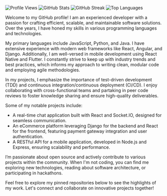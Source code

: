 ![Profile Views](https://komarev.com/ghpvc/?username=sigrunatla810)
![GitHub Stats](https://github-readme-stats.vercel.app/api?username=sigrunatla810&show_icons=true&theme=radical)
![GitHub Streak](https://github-readme-streak-stats.herokuapp.com/?user=sigrunatla810&theme=radical)
![Top Languages](https://github-readme-stats.vercel.app/api/top-langs/?username=sigrunatla810&theme=radical&layout=compact)

Welcome to my GitHub profile! I am an experienced developer with a passion for crafting efficient, scalable, and maintainable software solutions. Over the years, I have honed my skills in various programming languages and technologies.

My primary languages include JavaScript, Python, and Java. I have extensive experience with modern web frameworks like React, Angular, and Django. Additionally, I am well-versed in mobile development using React Native and Flutter. I constantly strive to keep up with industry trends and best practices, which informs my approach to writing clean, modular code and employing agile methodologies.

In my projects, I emphasize the importance of test-driven development (TDD) and continuous integration/continuous deployment (CI/CD). I enjoy collaborating with cross-functional teams and partaking in peer code reviews to foster knowledge sharing and ensure high-quality deliverables.

Some of my notable projects include:

- A real-time chat application built with React and Socket.IO, designed for seamless communication.
- An eCommerce platform leveraging Django for the backend and React for the frontend, featuring payment gateway integration and user authentication.
- A RESTful API for a mobile application, developed in Node.js and Express, ensuring scalability and performance.

I’m passionate about open source and actively contribute to various projects within the community. When I'm not coding, you can find me exploring new technologies, reading about software architecture, or participating in hackathons.

Feel free to explore my pinned repositories below to see the highlights of my work. Let's connect and collaborate on innovative projects together!
